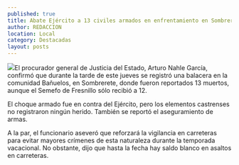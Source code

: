 ```yaml
---
published: true
title: Abate Ejército a 13 civiles armados en enfrentamiento en Sombrerete
author: REDACCION
location: Local
category: Destacadas
layout: posts
---
```


![](http://i.imgur.com/NdOuN5dm.jpg)El procurador general de Justicia del Estado, Arturo Nahle García, confirmó que durante la tarde de este jueves se registró una balacera en la comunidad Bañuelos, en Sombrerete, donde fueron reportados 13 muertos, aunque el Semefo de Fresnillo sólo recibió a 12.

El choque armado fue en contra del Ejército, pero los elementos castrenses no registraron ningún herido. También se reportó el aseguramiento de armas.

A la par, el funcionario aseveró que reforzará la vigilancia en carreteras para evitar mayores crímenes de esta naturaleza durante la temporada vacacional. No obstante, dijo que hasta la fecha hay saldo blanco en asaltos en carreteras.
